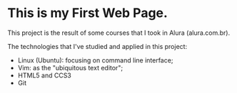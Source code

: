 # This is my First Web Page.

This project is the result of some courses that I took in Alura (alura.com.br).

The technologies that I've studied and applied in this project:
- Linux (Ubuntu): focusing on command line interface;
- Vim: as the "ubiquitous text editor";
- HTML5 and CCS3
- Git
